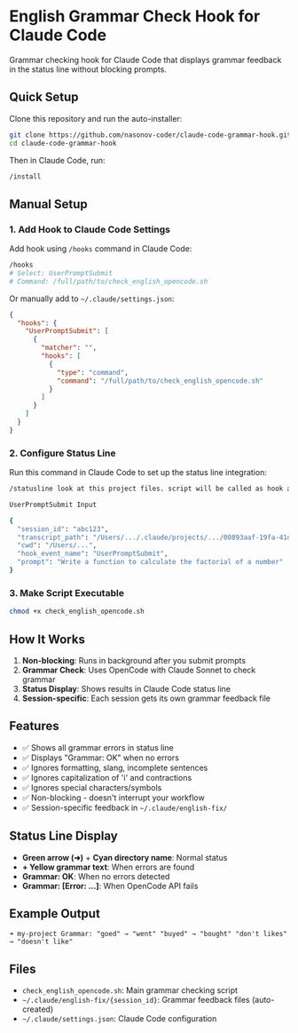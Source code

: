 # English Grammar Check Hook for Claude Code

Grammar checking hook for Claude Code that displays grammar feedback in the status line without blocking prompts.

## Quick Setup

Clone this repository and run the auto-installer:

```bash
git clone https://github.com/nasonov-coder/claude-code-grammar-hook.git
cd claude-code-grammar-hook
```

Then in Claude Code, run:
```bash
/install
```

## Manual Setup

### 1. Add Hook to Claude Code Settings

Add hook using `/hooks` command in Claude Code:

```bash
/hooks
# Select: UserPromptSubmit  
# Command: /full/path/to/check_english_opencode.sh
```

Or manually add to `~/.claude/settings.json`:

```json
{
  "hooks": {
    "UserPromptSubmit": [
      {
        "matcher": "",
        "hooks": [
          {
            "type": "command", 
            "command": "/full/path/to/check_english_opencode.sh"
          }
        ]
      }
    ]
  }
}
```

### 2. Configure Status Line

Run this command in Claude Code to set up the status line integration:

```bash
/statusline look at this project files. script will be called as hook after user message. so we would need to output this message to .claude/english-fix - one file per session. so it will be displayed at status line. also backup previous conf. and make @check_english_opencode.sh output more concise

UserPromptSubmit Input

{
  "session_id": "abc123",
  "transcript_path": "/Users/.../.claude/projects/.../00893aaf-19fa-41d2-8238-13269b9b3ca0.jsonl",
  "cwd": "/Users/...",
  "hook_event_name": "UserPromptSubmit",
  "prompt": "Write a function to calculate the factorial of a number"
}
```

### 3. Make Script Executable

```bash
chmod +x check_english_opencode.sh
```

## How It Works

1. **Non-blocking**: Runs in background after you submit prompts
2. **Grammar Check**: Uses OpenCode with Claude Sonnet to check grammar
3. **Status Display**: Shows results in Claude Code status line
4. **Session-specific**: Each session gets its own grammar feedback file

## Features

- ✅ Shows all grammar errors in status line
- ✅ Displays "Grammar: OK" when no errors
- ✅ Ignores formatting, slang, incomplete sentences
- ✅ Ignores capitalization of 'i' and contractions
- ✅ Ignores special characters/symbols
- ✅ Non-blocking - doesn't interrupt your workflow
- ✅ Session-specific feedback in `~/.claude/english-fix/`

## Status Line Display

- **Green arrow (➜)** + **Cyan directory name**: Normal status
- **+ Yellow grammar text**: When errors are found
- **Grammar: OK**: When no errors detected
- **Grammar: [Error: ...]**: When OpenCode API fails

## Example Output

```
➜ my-project Grammar: "goed" → "went" "buyed" → "bought" "don't likes" → "doesn't like"
```

## Files

- `check_english_opencode.sh`: Main grammar checking script
- `~/.claude/english-fix/{session_id}`: Grammar feedback files (auto-created)
- `~/.claude/settings.json`: Claude Code configuration
